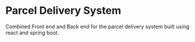 # Parcel Delivery System

Combined Front end and Back end for the parcel delivery system built using react and spring boot.




